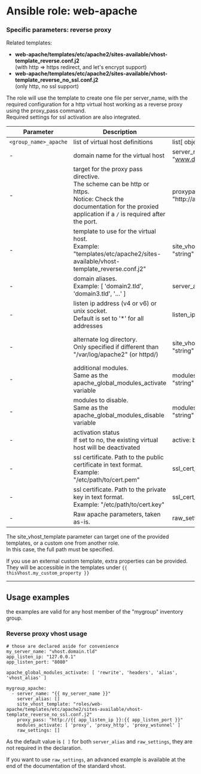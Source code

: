 # Ansible role: web-apache


### Specific parameters: reverse proxy

Related templates:  
* **web-apache/templates/etc/apache2/sites-available/vhost-template_reverse.conf.j2**  
  (with http => https redirect, and let's encrypt support)
* **web-apache/templates/etc/apache2/sites-available/vhost-template_reverse_no_ssl.conf.j2**  
  (only http, no ssl support)

The role will use the template to create one file per server_name,  with the required configuration for a http virtual host working as a reverse proxy using the proxy_pass command.  
Required settings for ssl activation are also integrated.


| Parameter | Description | Type | Default value |
| --------- | ----------- | ---- | ------------- |
| `<group_name>_apache` | list of virtual host definitions | list[ object ] | [ ] |
| - | domain name for the virtual host | server_name: "www.domain.tld" | mandatory |
| - | target for the proxy pass directive.<br />The scheme can be http or https.<br />Notice: Check the documentation for the proxied application if a `/` is required after the port. | proxypass_target: "http://app_listen_ip:port" | mandatory |
| - | template to use for the virtual host.<br />Example: "templates/etc/apache2/sites-available/vhost-template_reverse.conf.j2" | site_vhost_template: "string" | mandatory |
| - | domain aliases.<br />Example: [ 'domain2.tld', 'domain3.tld', '...' ] | server_alias: [ string ] | [ ] |
| - | listen ip address (v4 or v6) or unix socket.<br />Default is set to '*' for all addresses | listen_ip: "string" | "*" |
| - | alternate log directory.<br />Only specified if different than "/var/log/apache2" (or httpd/) | site_vhost_log_dir: "string" | "/var/log/apache2" (debian) or "/var/log/httpd" (rhel) |
| - | additional modules.<br />Same as the apache_global_modules_activate variable | modules_activate: [ "string" ] | [ ] |
| - | modules to disable.<br />Same as the apache_global_modules_disable variable | modules_disable: [ "string" ] | [ ] |
| - | activation status<br />If set to no, the existing virtual host will be deactivated | active: boolean | yes |
| - | ssl certificate. Path to the public certificate in text format.<br />Example: "/etc/path/to/cert.pem" | ssl_cert_pem: "string" | "" |
| - | ssl certificate. Path to the private key in text format.<br />Example: "/etc/path/to/cert.key" | ssl_cert_key: "string" | "" |
| - | Raw apache parameters, taken as-is. | raw_settings: [ "string" ] | [ ] |

The site_vhost_template parameter can target one of the provided templates, or a custom one from another role.  
In this case, the full path must be specified.  

If you use an external custom template, extra properties can be provided. They will be accessible in the templates under `{{ thisVhost.my_custom_property }}`


---
## Usage examples

the examples are valid for any host member of the "mygroup" inventory group.  


### Reverse proxy vhost usage


```
# those are declared aside for convenience
my_server_name: "vhost.domain.tld"
app_listen_ip: "127.0.0.1"
app_listen_port: "8080"

apache_global_modules_activate: [ 'rewrite', 'headers', 'alias', 'vhost_alias' ]

mygroup_apache:
  - server_name: "{{ my_server_name }}"
    server_alias: []
    site_vhost_template: "roles/web-apache/templates/etc/apache2/sites-available/vhost-template_reverse_no_ssl.conf.j2"
    proxy_pass: "http://{{ app_listen_ip }}:{{ app_listen_port }}"
    modules_activate: [ 'proxy', 'proxy_http', 'proxy_wstunnel' ]
    raw_settings: []

```

As the default value is `[ ]` for both `server_alias` and `raw_settings`, they are not required in the declaration.

If you want to use `raw_settings`, an advanced example is available at the end of the documentation of the standard vhost.

